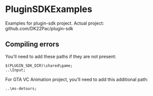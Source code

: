 # PluginSDKExamples
Examples for plugin-sdk project. Actual project: github.com/DK22Pac/plugin-sdk

## Compiling errors
You'll need to add these paths if they are not present: 

```
$(PLUGIN_SDK_DIR)\shared\game;
..\Input;
```

For GTA VC Animation project, you'll need to add this additional path:

```
..\ms-detours;
```

